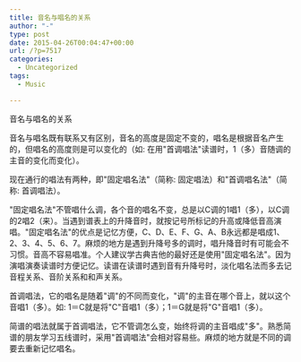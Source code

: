 ```yaml
---
title: 音名与唱名的关系
author: "-"
type: post
date: 2015-04-26T00:04:47+00:00
url: /?p=7517
categories:
  - Uncategorized
tags:
  - Music

---
```

音名与唱名的关系
  
音名与唱名既有联系又有区别，音名的高度是固定不变的，唱名是根据音名产生的，但唱名的高度则是可以变化的（如: 在用"首调唱法"读谱时，1（多）音随调的主音的变化而变化）。

现在通行的唱法有两种，即"固定唱名法"（简称: 固定唱法）和"首调唱名法"（简称: 首调唱法）。
  
"固定唱名法"不管唱什么调，各个音的唱名不变，总是以C调的1唱1（多），以C调的2唱2（来）。当遇到谱表上的升降音时，就按记号所标记的升高或降低音高演唱。"固定唱名法"的优点是记忆方便，C、D、E、F、G、A、B永远都是唱成1、2、3、4、5、6、7。麻烦的地方是遇到升降号多的调时，唱升降音时有可能会不习惯。音高不容易唱准。个人建议学古典吉他的最好还是使用"固定唱名法"。因为演唱演奏读谱时方便记忆。读谱在读谱时遇到音有升降号时，淡化唱名法而多去记音程关系、音阶关系和和声关系。

首调唱法，它的唱名是随着"调"的不同而变化，"调"的主音在哪个音上，就以这个音唱1（多）。如: 1＝C就是将"C"音唱1（多）；1＝G就是将"G"音唱1（多）。
  
简谱的唱法就属于首调唱法，它不管调怎么变，始终将调的主音唱成"多"。熟悉简谱的朋友学习五线谱时，采用"首调唱法"会相对容易些。麻烦的地方就是不同的调要去重新记忆唱名。

 
